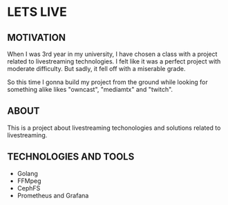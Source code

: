 # LETS LIVE

## MOTIVATION
When I was 3rd year in my university, I have chosen a class with a project related to livestreaming technologies. I felt like it was a perfect project with moderate difficulty. But sadly, it fell off with a miserable grade.

So this time I gonna build my project from the ground while looking for something alike likes "owncast", "mediamtx" and "twitch".

## ABOUT
This is a project about livestreaming techonologies and solutions related to livestreaming.

## TECHNOLOGIES AND TOOLS
- Golang
- FFMpeg
- CephFS
- Prometheus and Grafana
